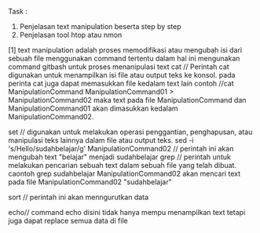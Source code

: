 Task :
1. Penjelasan text manipulation beserta step by step
2. Penjelasan tool htop atau nmon



[1] text manipulation adalah proses memodifikasi atau mengubah isi dari sebuah file menggunakan command tertentu dalam hal ini mengunakan command gitbash untuk proses menanipulasi text
cat // Perintah cat digunakan untuk menampilkan isi file atau output teks ke konsol.
pada perinta cat juga dapat memasukkan file kedalam text lain contoh //cat ManipulationCommand ManipulationCommand01 > ManipulationCommand02 maka text pada file ManipulationCommand dan ManipulationCommand01 akan dimasukkan kedalam ManipulationCommand02.

set // digunakan untuk melakukan operasi penggantian, penghapusan, atau manipulasi teks lainnya dalam file atau output teks.
sed -i 's/Hello/sudahbelajar/g' ManipulationCommand02 // perintah ini akan mengubah text "belajar" menjadi sudahbelajar
grep // perintah untuk melakukan pencarian sebuah text dalam sebuah file yang telah dibuat. caontoh grep sudahbelajar ManipulationCommand02
akan mencari text pada file ManipulationCommand02 "sudahbelajar"

sort // perintah ini akan menngurutkan data


echo// command echo disini tidak hanya mempu menampilkan text tetapi juga dapat replace semua data di file


